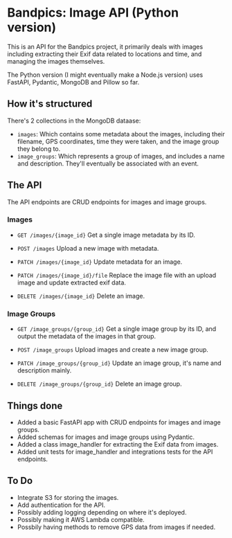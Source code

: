 # Bandpics: Image API (Python version)
This is an API for the Bandpics project, it primarily deals with images including extracting their Exif data related to locations and time, and managing the images themselves.

The Python version (I might eventually make a Node.js version) uses FastAPI, Pydantic, MongoDB and Pillow so far.

## How it's structured
There's 2 collections in the MongoDB dataase:
- `images`: Which contains some metadata about the images, including their filename, GPS coordinates, time they were taken, and the image group they belong to.
- `image_groups`: Which represents a group of images, and includes a name and description. They'll eventually be associated with an event.

## The API
The API endpoints are CRUD endpoints for images and image groups.

### Images

- `GET /images/{image_id}`
    Get a single image metadata by its ID.

- `POST /images`
    Upload a new image with metadata.

- `PATCH /images/{image_id}`
    Update metadata for an image.

- `PATCH /images/{image_id}/file`
    Replace the image file with an upload image and update extracted exif data.

- `DELETE /images/{image_id}`
    Delete an image.

### Image Groups

- `GET /image_groups/{group_id}`
    Get a single image group by its ID, and output the metadata of the images in that group.

- `POST /image_groups`
    Upload images and create a new image group.

- `PATCH /image_groups/{group_id}`
    Update an image group, it's name and description mainly.

- `DELETE /image_groups/{group_id}`
    Delete an image group.

## Things done
- Added a basic FastAPI app with CRUD endpoints for images and image groups.
- Added schemas for images and image groups using Pydantic.
- Added a class image_handler for extracting the Exif data from images.
- Added unit tests for image_handler and integrations tests for the API endpoints.

## To Do
- Integrate S3 for storing the images.
- Add authentication for the API.
- Possibly adding logging depending on where it's deployed.
- Possibly making it AWS Lambda compatible.
- Possbily having methods to remove GPS data from images if needed.